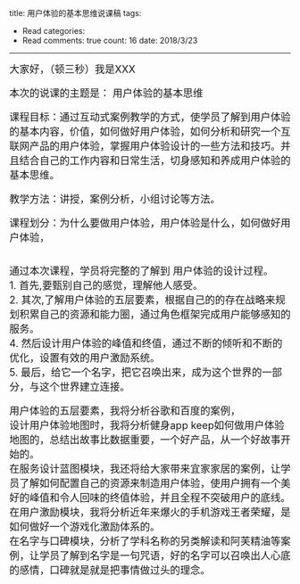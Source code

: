 
title: 用户体验的基本思维说课稿
tags: 
  - Read
categories: 
  - Read
comments: true
count: 16
date: 2018/3/23
---
<div yne-bulb-block="paragraph" style="white-space: pre-wrap;"><span style="font-size:18px;">大家好，（顿三秒）我是XXX</span></div><div yne-bulb-block="paragraph" style="white-space: pre-wrap;"><br></div><div yne-bulb-block="paragraph" style="white-space: pre-wrap;"><span style="font-size:18px;">本次的说课的主题是：&nbsp;用户体验的基本思维</span></div><div yne-bulb-block="paragraph" style="white-space: pre-wrap;"><br></div><div yne-bulb-block="paragraph" style="white-space: pre-wrap;"><span style="font-size:18px;">课程目标：通过互动式案例教学的方式，使学员了解到用户体验的基本内容，价值，如何做好用户体验，如何分析和研究一个互联网产品的用户体验，掌握用户体验设计的一些方法和技巧。并且结合自己的工作内容和日常生活，切身感知和养成用户体验的基本思维。</span></div><div yne-bulb-block="paragraph" style="white-space: pre-wrap;"><br></div><div yne-bulb-block="paragraph" style="white-space: pre-wrap;"><span style="font-size:18px;">教学方法：讲授，案例分析，小组讨论等方法。</span></div><div yne-bulb-block="paragraph" style="white-space: pre-wrap;">&nbsp;</div><div yne-bulb-block="paragraph" style="white-space: pre-wrap;"><span style="font-size:18px;">课程划分：为什么要做用户体验，用户体验是什么，如何做好用户体验，</span></div><div yne-bulb-block="paragraph" style="white-space: pre-wrap;"><br></div><div yne-bulb-block="paragraph" style="white-space: pre-wrap;"><br></div><div yne-bulb-block="paragraph" style="white-space: pre-wrap;"><span style="font-size:18px;">通过本次课程，学员将完整的了解到&nbsp;用户体验的设计过程。</span></div><div yne-bulb-block="paragraph" style="white-space: pre-wrap;"><span style="font-size:18px;">1.&nbsp;首先,要甄别自己的感觉，理解他人感受。</span></div><div yne-bulb-block="paragraph" style="white-space: pre-wrap;"><span style="font-size:18px;">2.&nbsp;其次,了解用户体验的五层要素，根据自己的的存在战略来规划积累自己的资源和能力圈，通过角色框架完成用户能够感知的服务。</span></div><div yne-bulb-block="paragraph" style="white-space: pre-wrap;"><span style="font-size:18px;">4.&nbsp;然后设计用户体验的峰值和终值，通过不断的倾听和不断的优化，设置有效的用户激励系统。</span></div><div yne-bulb-block="paragraph" style="white-space: pre-wrap;"><span style="font-size:18px;">5.&nbsp;最后，给它一个名字，把它召唤出来，成为这个世界的一部分，与这个世界建立连接。</span></div><div yne-bulb-block="paragraph" style="white-space: pre-wrap;"><br></div><div yne-bulb-block="paragraph" style="white-space: pre-wrap;"><span style="font-size:18px;">用户体验的五层要素，我将分析谷歌和百度的案例，</span></div><div yne-bulb-block="paragraph" style="white-space: pre-wrap;"><span style="font-size:18px;">设计用户体验地图时，我将分析健身app&nbsp;keep如何做用户体验地图的，总结出故事比数据重要，一个好产品，从一个好故事开始的。</span></div><div yne-bulb-block="paragraph" style="white-space: pre-wrap;"><span style="font-size:18px;">在服务设计蓝图模块，我还将给大家带来宜家家居的案例，让学员了解如何配置自己的资源来制造用户体验，使用户拥有一个美好的峰值和令人回味的终值体验，并且全程不突破用户的底线。</span></div><div yne-bulb-block="paragraph" style="white-space: pre-wrap;"><span style="font-size:18px;">在用户激励模块，我将分析近年来爆火的手机游戏王者荣耀，是如何做好一个游戏化激励体系的。</span></div><div yne-bulb-block="paragraph" style="white-space: pre-wrap;"><span style="font-size:18px;">在名字与口碑模块，分析了学科名称的另类解读和阿芙精油等案例，让学员了解到名字是一句咒语，好的名字可以召唤出人心底的感情，口碑就是就是把事情做过头的理念。&nbsp;&nbsp;&nbsp;&nbsp;&nbsp;&nbsp;&nbsp;&nbsp;&nbsp;&nbsp;&nbsp;</span></div><div yne-bulb-block="paragraph" style="white-space: pre-wrap;"><br></div><div yne-bulb-block="paragraph" style="white-space: pre-wrap;"><br></div>